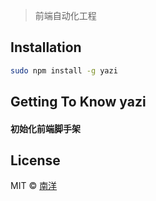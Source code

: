 > 前端自动化工程

## Installation


```bash
sudo npm install -g yazi
```

## Getting To Know yazi

#### 初始化前端脚手架

## License

MIT © [南洋](lvdada.org)

